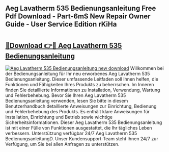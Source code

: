 ## Aeg Lavatherm 535 Bedienungsanleitung Free Pdf Download - Part-6mS New Repair Owner Guide - User Service Edition rKiHa

# <h2><a href="http://df002n.blite.top/?on=Aeg+Lavatherm+535+Bedienungsanleitung">🔗Download 👉🔴 Aeg Lavatherm 535 Bedienungsanleitung</a></h2>

[![Aeg Lavatherm 535 Bedienungsanleitung new download](https://i.imgur.com/lujVjoI.png)](http://df002n.blite.top/?on=Aeg+Lavatherm+535+Bedienungsanleitung)
Willkommen bei der Bedienungsanleitung für Ihr neu erworbenes Aeg Lavatherm 535 Bedienungsanleitung. Dieser umfassende Leitfaden soll Ihnen helfen, die Funktionen und Fähigkeiten Ihres Produkts zu beherrschen. Im Inneren finden Sie detaillierte Informationen zu Installation, Verwendung, Wartung und Fehlerbehebung. Bevor Sie Ihren Aeg Lavatherm 535 Bedienungsanleitung verwenden, lesen Sie bitte in diesem Benutzerhandbuch detaillierte Anweisungen zur Einrichtung, Bedienung und Fehlerbehebung des Produkts. Es enthält klare Anweisungen für Installation, Einrichtung und Betrieb sowie wichtige Sicherheitsinformationen. Dieser Aeg Lavatherm 535 Bedienungsanleitung ist mit einer Fülle von Funktionen ausgestattet, die Ihr tägliches Leben verbessern. Unterstützung verfügbar 24/7 Aeg Lavatherm 535 BedienungsanleitungD. Unser Kundensupport-Team steht Ihnen 24/7 zur Verfügung, um Sie bei allen Anfragen zu unterstützen.
